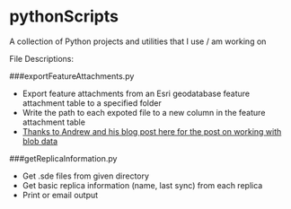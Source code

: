pythonScripts
=============

A collection of Python projects and utilities that I use / am working on

File Descriptions:

###exportFeatureAttachments.py
- Export feature attachments from an Esri geodatabase feature attachment table to a specified folder
- Write the path to each expoted file to a new column in the feature attachment table
- [Thanks to Andrew and his blog post here for the post on working with blob data](http://anothergisblog.blogspot.com/2012/06/working-with-blob-data-at-101-arcpyda.html)

###getReplicaInformation.py
- Get .sde files from given directory
- Get basic replica information (name, last sync) from each replica
- Print or email output